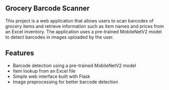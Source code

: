 

## Grocery Barcode Scanner

This project is a web application that allows users to scan barcodes of grocery items and retrieve information such as item names and prices from an Excel inventory. The application uses a pre-trained MobileNetV2 model to detect barcodes in images uploaded by the user.

## Features

- Barcode detection using a pre-trained MobileNetV2 model
- Item lookup from an Excel file
- Simple web interface built with Flask
- Image preprocessing for better barcode detection
